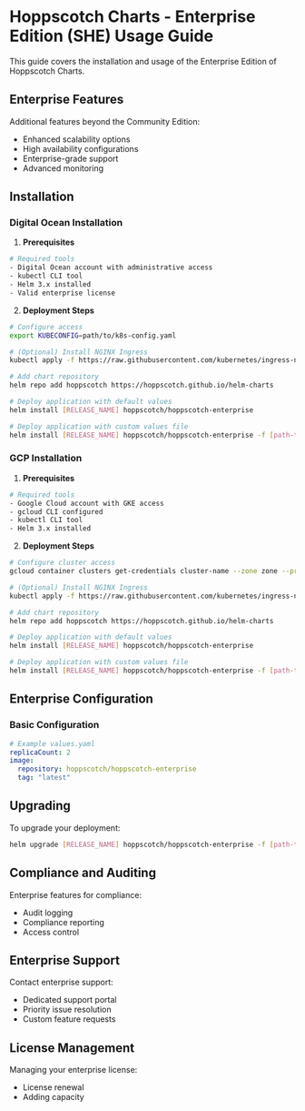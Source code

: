 # Hoppscotch Charts - Enterprise Edition (SHE) Usage Guide

This guide covers the installation and usage of the Enterprise Edition of Hoppscotch Charts.

## Enterprise Features

Additional features beyond the Community Edition:

- Enhanced scalability options
- High availability configurations
- Enterprise-grade support
- Advanced monitoring

## Installation

### Digital Ocean Installation

1. **Prerequisites**

```bash
# Required tools
- Digital Ocean account with administrative access
- kubectl CLI tool
- Helm 3.x installed
- Valid enterprise license
```

2. **Deployment Steps**

```bash
# Configure access
export KUBECONFIG=path/to/k8s-config.yaml

# (Optional) Install NGINX Ingress
kubectl apply -f https://raw.githubusercontent.com/kubernetes/ingress-nginx/controller-v1.8.2/deploy/static/provider/do/deploy.yaml

# Add chart repository
helm repo add hoppscotch https://hoppscotch.github.io/helm-charts

# Deploy application with default values
helm install [RELEASE_NAME] hoppscotch/hoppscotch-enterprise

# Deploy application with custom values file
helm install [RELEASE_NAME] hoppscotch/hoppscotch-enterprise -f [path-to-values-file]
```

### GCP Installation

1. **Prerequisites**

```bash
# Required tools
- Google Cloud account with GKE access
- gcloud CLI configured
- kubectl CLI tool
- Helm 3.x installed
```

2. **Deployment Steps**

```bash
# Configure cluster access
gcloud container clusters get-credentials cluster-name --zone zone --project project-id

# (Optional) Install NGINX Ingress
kubectl apply -f https://raw.githubusercontent.com/kubernetes/ingress-nginx/controller-v1.8.2/deploy/static/provider/cloud/deploy.yaml

# Add chart repository
helm repo add hoppscotch https://hoppscotch.github.io/helm-charts

# Deploy application with default values
helm install [RELEASE_NAME] hoppscotch/hoppscotch-enterprise

# Deploy application with custom values file
helm install [RELEASE_NAME] hoppscotch/hoppscotch-enterprise -f [path-to-values-file]
```

## Enterprise Configuration

### Basic Configuration

```yaml
# Example values.yaml
replicaCount: 2
image:
  repository: hoppscotch/hoppscotch-enterprise
  tag: "latest"
```

## Upgrading

To upgrade your deployment:

```bash
helm upgrade [RELEASE_NAME] hoppscotch/hoppscotch-enterprise -f [path-to-values-file]
```

## Compliance and Auditing

Enterprise features for compliance:

- Audit logging
- Compliance reporting
- Access control

## Enterprise Support

Contact enterprise support:

- Dedicated support portal
- Priority issue resolution
- Custom feature requests

## License Management

Managing your enterprise license:

- License renewal
- Adding capacity
